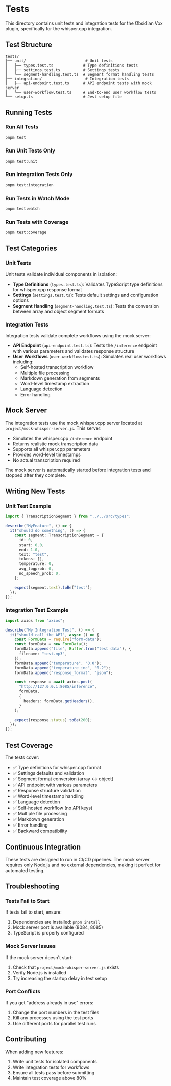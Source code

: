 # Tests

This directory contains unit tests and integration tests for the Obsidian Vox plugin, specifically for the whisper.cpp integration.

## Test Structure

```
tests/
├── unit/                          # Unit tests
│   ├── types.test.ts             # Type definitions tests
│   ├── settings.test.ts          # Settings tests
│   └── segment-handling.test.ts  # Segment format handling tests
├── integration/                   # Integration tests
│   ├── api-endpoint.test.ts      # API endpoint tests with mock server
│   └── user-workflow.test.ts     # End-to-end user workflow tests
└── setup.ts                      # Jest setup file
```

## Running Tests

### Run All Tests
```bash
pnpm test
```

### Run Unit Tests Only
```bash
pnpm test:unit
```

### Run Integration Tests Only
```bash
pnpm test:integration
```

### Run Tests in Watch Mode
```bash
pnpm test:watch
```

### Run Tests with Coverage
```bash
pnpm test:coverage
```

## Test Categories

### Unit Tests

Unit tests validate individual components in isolation:

- **Type Definitions** (`types.test.ts`): Validates TypeScript type definitions for whisper.cpp response format
- **Settings** (`settings.test.ts`): Tests default settings and configuration options
- **Segment Handling** (`segment-handling.test.ts`): Tests the conversion between array and object segment formats

### Integration Tests

Integration tests validate complete workflows using the mock server:

- **API Endpoint** (`api-endpoint.test.ts`): Tests the `/inference` endpoint with various parameters and validates response structure
- **User Workflows** (`user-workflow.test.ts`): Simulates real user workflows including:
  - Self-hosted transcription workflow
  - Multiple file processing
  - Markdown generation from segments
  - Word-level timestamp extraction
  - Language detection
  - Error handling

## Mock Server

The integration tests use the mock whisper.cpp server located at `project/mock-whisper-server.js`. This server:

- Simulates the whisper.cpp `/inference` endpoint
- Returns realistic mock transcription data
- Supports all whisper.cpp parameters
- Provides word-level timestamps
- No actual transcription required

The mock server is automatically started before integration tests and stopped after they complete.

## Writing New Tests

### Unit Test Example

```typescript
import { TranscriptionSegment } from "../../src/types";

describe("MyFeature", () => {
  it("should do something", () => {
    const segment: TranscriptionSegment = {
      id: 0,
      start: 0.0,
      end: 1.0,
      text: "test",
      tokens: [],
      temperature: 0,
      avg_logprob: 0,
      no_speech_prob: 0,
    };

    expect(segment.text).toBe("test");
  });
});
```

### Integration Test Example

```typescript
import axios from "axios";

describe("My Integration Test", () => {
  it("should call the API", async () => {
    const FormData = require("form-data");
    const formData = new FormData();
    formData.append("file", Buffer.from("test data"), {
      filename: "test.mp3",
    });
    formData.append("temperature", "0.0");
    formData.append("temperature_inc", "0.2");
    formData.append("response_format", "json");

    const response = await axios.post(
      "http://127.0.0.1:8085/inference",
      formData,
      {
        headers: formData.getHeaders(),
      }
    );

    expect(response.status).toBe(200);
  });
});
```

## Test Coverage

The tests cover:

- ✅ Type definitions for whisper.cpp format
- ✅ Settings defaults and validation
- ✅ Segment format conversion (array ↔ object)
- ✅ API endpoint with various parameters
- ✅ Response structure validation
- ✅ Word-level timestamp handling
- ✅ Language detection
- ✅ Self-hosted workflow (no API keys)
- ✅ Multiple file processing
- ✅ Markdown generation
- ✅ Error handling
- ✅ Backward compatibility

## Continuous Integration

These tests are designed to run in CI/CD pipelines. The mock server requires only Node.js and no external dependencies, making it perfect for automated testing.

## Troubleshooting

### Tests Fail to Start

If tests fail to start, ensure:
1. Dependencies are installed: `pnpm install`
2. Mock server port is available (8084, 8085)
3. TypeScript is properly configured

### Mock Server Issues

If the mock server doesn't start:
1. Check that `project/mock-whisper-server.js` exists
2. Verify Node.js is installed
3. Try increasing the startup delay in test setup

### Port Conflicts

If you get "address already in use" errors:
1. Change the port numbers in the test files
2. Kill any processes using the test ports
3. Use different ports for parallel test runs

## Contributing

When adding new features:
1. Write unit tests for isolated components
2. Write integration tests for workflows
3. Ensure all tests pass before submitting
4. Maintain test coverage above 80%
